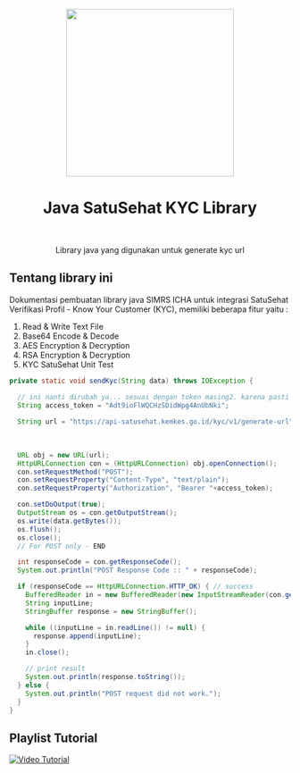 <p align="center">
  <img height="300" width="300" src="https://i.imgur.com/OauunT9.png" />
</p>

<h1 align="center"> Java SatuSehat KYC Library </h1> <br>

<p align="center">
  Library java yang digunakan untuk generate kyc url
</p>

## Tentang library ini

Dokumentasi pembuatan library java SIMRS ICHA untuk integrasi SatuSehat Verifikasi Profil - Know Your Customer (KYC), memiliki beberapa fitur yaitu :

1. Read & Write Text File
2. Base64 Encode & Decode
3. AES Encryption & Decryption
4. RSA Encryption & Decryption
5. KYC SatuSehat Unit Test

```java
private static void sendKyc(String data) throws IOException {

  // ini nanti dirubah ya... sesuai dengan token masing2. karena pasti exired, ini hanya ujicoba saja.
  String access_token = "Adt9ioFlWQCHzSDidWpg4AnUbNki";
  
  String url = "https://api-satusehat.kemkes.go.id/kyc/v1/generate-url";
  
  
  
  URL obj = new URL(url);
  HttpURLConnection con = (HttpURLConnection) obj.openConnection();
  con.setRequestMethod("POST");
  con.setRequestProperty("Content-Type", "text/plain");
  con.setRequestProperty("Authorization", "Bearer "+access_token);

  con.setDoOutput(true);
  OutputStream os = con.getOutputStream();
  os.write(data.getBytes());
  os.flush();
  os.close();
  // For POST only - END

  int responseCode = con.getResponseCode();
  System.out.println("POST Response Code :: " + responseCode);

  if (responseCode == HttpURLConnection.HTTP_OK) { // success
    BufferedReader in = new BufferedReader(new InputStreamReader(con.getInputStream()));
    String inputLine;
    StringBuffer response = new StringBuffer();

    while ((inputLine = in.readLine()) != null) {
      response.append(inputLine);
    }
    in.close();

    // print result
    System.out.println(response.toString());
  } else {
    System.out.println("POST request did not work.");
  }
}
```
## Playlist Tutorial

[![Video Tutorial](https://i3.ytimg.com/vi/_sTKG9Vy4d8/hqdefault.jpg)](https://www.youtube.com/playlist?list=PLnyI7vRatb6ozjU82eibeCuqU8tcyRBLq)
